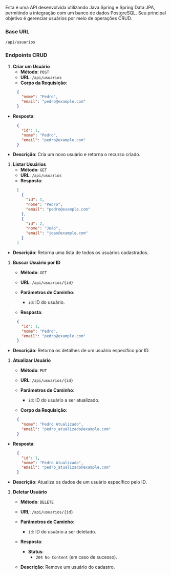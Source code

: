 Esta é uma API desenvolvida utilizando Java Spring e Spring Data JPA, permitindo a integração com um banco de dados PostgreSQL. Seu principal objetivo é gerenciar usuários por meio de operações CRUD.

### **Base URL**
`/api/usuarios`
### **Endpoints CRUD**
1. **Criar um Usuário**
    - **Método**: `POST`
    - **URL**: `/api/usuarios`
    - **Corpo da Requisição**:
``` json
     {
       "nome": "Pedro",
       "email": "pedro@example.com"
     }
```
- **Resposta**:
``` json
     {
       "id": 1,
       "nome": "Pedro",
       "email": "pedro@example.com"
     }
```
- **Descrição**: Cria um novo usuário e retorna o recurso criado.

1. **Listar Usuários**
    - **Método**: `GET`
    - **URL**: `/api/usuarios`
    - **Resposta**:
``` json
     [
       {
         "id": 1,
         "nome": "Pedro",
         "email": "pedro@example.com"
       },
       {
         "id": 2,
         "nome": "João",
         "email": "joao@example.com"
       }
     ]
```
- **Descrição**: Retorna uma lista de todos os usuários cadastrados.

1. **Buscar Usuário por ID**
    - **Método**: `GET`
    - **URL**: `/api/usuarios/{id}`
    - **Parâmetros de Caminho**:
        - `id`: ID do usuário.

    - **Resposta**:
``` json
     {
       "id": 1,
       "nome": "Pedro",
       "email": "pedro@example.com"
     }
```
- **Descrição**: Retorna os detalhes de um usuário específico por ID.

1. **Atualizar Usuário**
    - **Método**: `PUT`
    - **URL**: `/api/usuarios/{id}`
    - **Parâmetros de Caminho**:
        - `id`: ID do usuário a ser atualizado.

    - **Corpo da Requisição**:
``` json
     {
       "nome": "Pedro Atualizado",
       "email": "pedro_atualizado@example.com"
     }
```
- **Resposta**:
``` json
     {
       "id": 1,
       "nome": "Pedro Atualizado",
       "email": "pedro_atualizado@example.com"
     }
```
- **Descrição**: Atualiza os dados de um usuário específico pelo ID.

1. **Deletar Usuário**
    - **Método**: `DELETE`
    - **URL**: `/api/usuarios/{id}`
    - **Parâmetros de Caminho**:
        - `id`: ID do usuário a ser deletado.

    - **Resposta**:
        - **Status**:
            - `204 No Content` (em caso de sucesso).

    - **Descrição**: Remove um usuário do cadastro.

